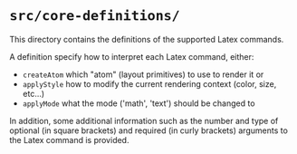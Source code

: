 # `src/core-definitions/`

This directory contains the definitions of the supported Latex commands.

A definition specify how to interpret each Latex command, either:

-   `createAtom` which "atom" (layout primitives) to use to render it or
-   `applyStyle` how to modify the current rendering context (color, size, etc...)
-   `applyMode` what the mode ('math', 'text') should be changed to

In addition, some additional information such as the number and type of
optional (in square brackets) and required (in curly brackets) arguments to the
Latex command is provided.
